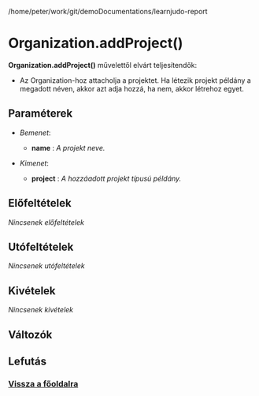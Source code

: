 
/home/peter/work/git/demoDocumentations/learnjudo-report


# Organization.addProject()
**Organization.addProject()** művelettől elvárt teljesítendők:

- Az Organization-hoz attacholja a projektet.
Ha létezik projekt példány a megadott néven, akkor azt adja hozzá, ha nem, akkor létrehoz egyet.

##  Paraméterek
- *Bemenet*:
  - **name**   : *A projekt neve.*

- *Kimenet*:
  - **project**  : *A hozzáadott projekt típusú példány.* 

##  Előfeltételek

*Nincsenek előfeltételek*


##  Utófeltételek

*Nincsenek utófeltételek*

##  Kivételek

*Nincsenek kivételek*


##  Változók

##  Lefutás

###  [Vissza a főoldalra](./../../../../../index.md)
